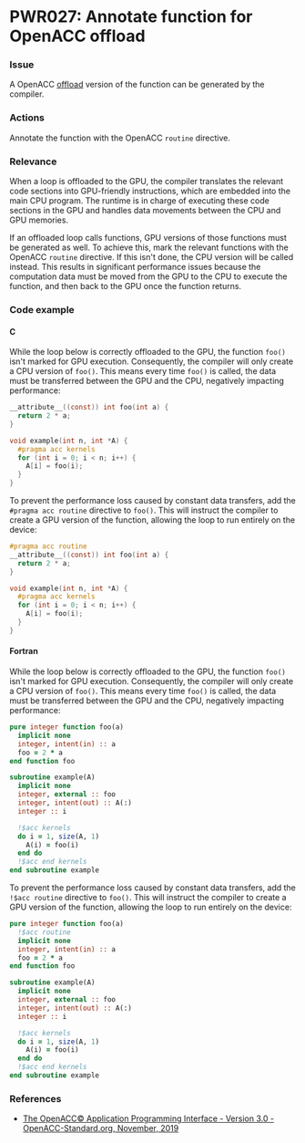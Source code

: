 # PWR027: Annotate function for OpenACC offload

### Issue

A OpenACC [offload](../../Glossary/Offloading.md) version of the function can be
generated by the compiler.

### Actions

Annotate the function with the OpenACC `routine` directive.

### Relevance

When a loop is offloaded to the GPU, the compiler translates the relevant code
sections into GPU-friendly instructions, which are embedded into the main CPU
program. The runtime is in charge of executing these code sections in the GPU
and handles data movements between the CPU and GPU memories.

If an offloaded loop calls functions, GPU versions of those functions must be
generated as well. To achieve this, mark the relevant functions with the
OpenACC `routine` directive. If this isn't done, the CPU version will be called
instead. This results in significant performance issues because the computation
data must be moved from the GPU to the CPU to execute the function, and then
back to the GPU once the function returns.

### Code example

#### C

While the loop below is correctly offloaded to the GPU, the function `foo()`
isn't marked for GPU execution. Consequently, the compiler will only create a
CPU version of `foo()`. This means every time `foo()` is called, the data must
be transferred between the GPU and the CPU, negatively impacting performance:

```c
__attribute__((const)) int foo(int a) {
  return 2 * a;
}

void example(int n, int *A) {
  #pragma acc kernels
  for (int i = 0; i < n; i++) {
    A[i] = foo(i);
  }
}
```

To prevent the performance loss caused by constant data transfers, add the
`#pragma acc routine` directive to `foo()`. This will instruct the compiler to
create a GPU version of the function, allowing the loop to run entirely on the
device:

```c
#pragma acc routine
__attribute__((const)) int foo(int a) {
  return 2 * a;
}

void example(int n, int *A) {
  #pragma acc kernels
  for (int i = 0; i < n; i++) {
    A[i] = foo(i);
  }
}
```

#### Fortran

While the loop below is correctly offloaded to the GPU, the function `foo()`
isn't marked for GPU execution. Consequently, the compiler will only create a
CPU version of `foo()`. This means every time `foo()` is called, the data must
be transferred between the GPU and the CPU, negatively impacting performance:

```fortran
pure integer function foo(a)
  implicit none
  integer, intent(in) :: a
  foo = 2 * a
end function foo

subroutine example(A)
  implicit none
  integer, external :: foo
  integer, intent(out) :: A(:)
  integer :: i

  !$acc kernels
  do i = 1, size(A, 1)
    A(i) = foo(i)
  end do
  !$acc end kernels
end subroutine example
```

To prevent the performance loss caused by constant data transfers, add the
`!$acc routine` directive to `foo()`. This will instruct the compiler to create
a GPU version of the function, allowing the loop to run entirely on the device:

```fortran
pure integer function foo(a)
  !$acc routine
  implicit none
  integer, intent(in) :: a
  foo = 2 * a
end function foo

subroutine example(A)
  implicit none
  integer, external :: foo
  integer, intent(out) :: A(:)
  integer :: i

  !$acc kernels
  do i = 1, size(A, 1)
    A(i) = foo(i)
  end do
  !$acc end kernels
end subroutine example
```

### References

* [The OpenACC© Application Programming Interface - Version 3.0 - OpenACC-Standard.org, November, 2019](https://www.openacc.org/sites/default/files/inline-images/Specification/OpenACC.3.0.pdf)
